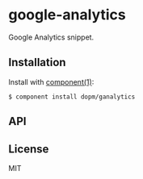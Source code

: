 
# google-analytics

  Google Analytics snippet.

## Installation

  Install with [component(1)](http://http://component.github.io/):

    $ component install dopm/ganalytics

## API



## License

  MIT
